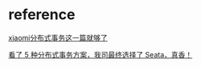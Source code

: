 



# reference

[xiaomi分布式事务这一篇就够了](https://xiaomi-info.github.io/2020/01/02/distributed-transaction/)

[看了 5 种分布式事务方案，我司最终选择了 Seata，真香！](https://www.cnblogs.com/chengxy-nds/p/14046856.html)

